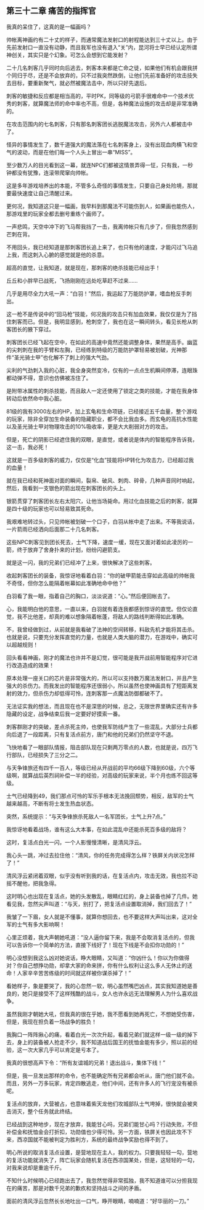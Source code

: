 ## 第三十二章 痛苦的指挥官

我真的呆住了，这真的是一幅画吗？

帅帐离神画约有二十丈的样子，而通常魔法发射口的射程能达到三十丈以上。由于先前发射口一直没有动静，而且我军也没有退入“关”内，昆河将士早已经认定所谓神创关，其实只是个幻象。可怎么会想到它能发射？

二十几名刺客几乎同时向后逃去，刺客本来都是亡命之徒，如果他们有机会跟我拼个同归于尽，还是不会放弃的，只不过我突然跌倒，让他们先前准备好的攻击技失去目标，要重新聚气，就必然被魔法击中，所以只好先退后。

刺客的敏捷和反应都是相当高的，平时PK，同等级的弓箭手很难命中一个技术优秀的刺客，就算魔法师的命中率也不高，但是，各种魔法设施的攻击却是非常准确的。

在攻击范围内的七名刺客，只有那名刺客团长逃脱魔法攻击，另外六人都被击中了。

怪异的事情发生了，数千道强大的魔法落在七名刺客身上，没有出现血肉横飞和空气的波动，而是在他们每一个人头上冒出一串“MISS”。

至少数万人的目光看到这一幕，就连NPC们都被这情景弄得一怔，只有我，一秒钟都没有犹豫，连滚带爬窜向帅帐。

这是多年游戏培养出的本能，不管多么奇怪的事情发生，只要自己身处险境，那就要最快速度让自己清醒过来。

更何况，我知道这只是一幅画，我早料到那魔法不可能伤到人，如果画也能伤人，那游戏里的玩家全都去删号重练个画师了。

一声悲鸣，天空中冲下的飞马帮我挡了一击，我离帅帐只有几步了，但我忽然感到芒刺在背。

不用回头，我已经知道是那刺客团长追上来了，也只有他的速度，才能闪过飞马追上我，而这刺入心腑的感觉就是他的杀意。

超高的直觉，让我知道，就是现在，那刺客的绝杀技能已经出手！

丘丘和小胖早已战死，飞扬刚刚在远处吃草赶不过来……

几乎是用尽全力大吼一声：“白羽！”然后，我运起了万能防护罩，嗜血枪反手刺出。

这一枪不是传说中的“回马枪”技能，何况我的攻击只有加血效果，我仅仅是为了挡住刺客而已。但是，我明显感到，枪刺空了，我也在这一瞬间转头，看见长枪从刺客团长的腋下穿过。

刺客团长已经飞起在空中，在如此的高速中竟然还能调整身体，果然是高手。幽蓝的尖刺刺在我的手臂和左胸，已经练到特级的万能防护罩轻易被划破，光神那件“圣光骑士甲”也化解不了刺上的强大气劲。

尖利的气劲刺入我的心脏，我全身突然变冷，仅有的一点点生机瞬间停滞，连眼珠都动弹不得，意识也仿佛被冻住了。

是附带冰属性的刺杀技能，而且敌人一定还使用了锁定之类的技能，才能在我身体转动后依然命中我心脏。

81级的我有3000左右的HP，加上玄龟和生命项链，已经接近五千血量，整个游戏的玩家，除非全穿加生命装备的隐藏职业，都不会比我血多。而玄龟的高抗水性能以及圣光骑士甲对物理攻击的10%吸收率，更是大大削弱对方的攻击。

但是，死亡的阴影已经遮住我的双眼，是直觉，或者说是体内的智能程序告诉我，这一击，我必死！

这就是一百多级刺客的威力，仅仅是“化血”技能将HP转化为攻击力，已经超过我的血量！

就在我已经和死神面对面的瞬间，裂帛、破风、刺肉、碎骨，几种声音同时响起，然后，我看到一支银色的箭出现在刺客团长的头上。

银箭贯穿了刺客团长左右太阳穴，让他当场毙命。用过化血技能之后的刺客，就算是四十级的玩家也可以轻易致其死命。

我艰难地转过头，只见帅帐被划破一个口子，白羽从帐中走了出来。不等我说话，一片箭雨已经洒向后面那二十几名刺客。

这些NPC刺客见到团长死去，士气下降，速度一缓，现在又面对着如此凌厉的一箭，终于放弃了舍身扑来的计划，纷纷闪避箭支。

就是这一闪，我的兄弟们已经冲了上来，很快解决了这些刺客。

收起刺客团长的装备，我惊讶地看着白羽：“你的破甲箭能击穿如此高级的帅帐我不奇怪，但你怎么能隔着帐幕如此准确地命中他？”

白羽看了我一眼，指着自己的胸口，淡淡说道：“心。”然后便回帐去了。

心，我能明白他的意思，一直以来，白羽就有着连我都感到惊讶的直觉。但仅论直觉，我不比他差，却真的难以想象隔着帐蓬，将敌人的路线判断得如此准确。

不，我曾经做到过，从前就是我看破了法神的空间转移，料敌先机才能将其击杀。也就是说，只要充分发挥直觉的力量，也就是人类大脑的潜力，在游戏中，确实可以超越规则！

回头看看神画，刚才的魔法也许并不是幻觉，很可能是我开战前用智能程序对它进行改造造成的效果！

原本处理一座关口的芯片是非常强大的，所以可以支持数万魔法发射口，并且产生强大的杀伤力。而我发出的智能程序还很弱小，所以虽然也使神画具有了短距离发射的效力，但杀伤力却低得可怜，连刺客那一点魔法防御都破不了。

无法证实我的想法，而且现在也不是深思的时候，总之，无限世界里确实还有许多隐藏的设定，战争结束后我一定要好好摸索一番。

刺客群刚才的突破，差点杀死主帅，也使我军防线产生了一些混乱，大部分士兵都向后退了一段距离，只有复活点前方，唐门和他的兄弟们仍然坚守不退。

飞快地看了一眼部队情报，阻击部队现在只剩两万零点的人数，也就是说，四万飞行部队，已经损失了三分之二。

与天争锋旅还有四千一百人，等级已经从开战前的平均66级下降到60级，六个等级啊，就算战后英烈祠补偿一半的经验，对高级的玩家来说，半个月也练不回这等级。

士气已经降到49，我们那点可怜的军乐手根本无法挽回颓势，相反，敌军的士气越来越高，不断有将士发生热血状态。

突然，系统提示：“与天争锋旅杀死敌人一名军团长，士气上升7点。”

我惊讶地看着战场，谁有这么大本事，在如此混乱中还能杀死百多级的敌将？

这时，复活点白光一闪，一个人影慢慢清晰，是清风浮云。

我心头一跳，冲过去拉住他：“清风，你的任务完成得怎么样？铁屏关内状况怎样了！”

清风浮云紧闭着双眼，似乎没有听到我的话，在复活点内，攻击无效，我也拉不动摇不醒他，把我急得。

这时明心也出现在复活点，她的头发散乱，眼睛红红的，身上装备也掉了几件。她看见我，忽然尖声叫道：“与天，别打了，把复活点设置取消掉，我们回去了！”

我皱了一下眉，女人就是不懂事，就算你想回去，也不要这样大声叫出来，这对全军的士气有多大影响啊！

心里正烦着，我大声朝她吼道：“没人逼你留下来，我是不会取消复活点的，但我可以告诉你一个简单的方法，直接下线好了！现在下线是不会扣你功勋的！”

明心没想到我这么凶对她说话，睁大眼睛，又叫道：“你凶什么！你以为你做得对？你自己想挣功勋，却拿大家的命来拼，你有什么权利让这么多人无休止的送命！人家辛辛苦苦练级的时间就这样被你谋杀掉了！”

看她样子，象是要哭了，我的心忽然一软，明心虽然嘴巴凶点，其实我知道她是善良的，她只是接受不了这样残酷的战斗，女人也许永远无法理解男人为什么喜欢战争。

虽然我刚才朝她大吼，但我真的很在乎她，我不愿看到她再死亡，不想她受伤害，但是，我现在担负着一场战争的胜负！

我胸口一阵阵揪心的痛，看着白光一次次升起，看着兄弟们就这样一级一级的掉下去，身上的装备被人抢走不少，我不知道战后国王的抚恤金能有多少，照以前的经验，这一次大家几乎可以肯定是亏本了。

我真的很想高声下令：“所有友谊城的兄弟！退出战斗，集体下线！”

但是，我一旦发出那样的命令，也不能确定所有兄弟都会听从，唐门他们就不会。而且，另外一万多玩家，肯定四散逃走，他们中间，还有许多人的飞行宠没有被杀呢。

复活点的放弃，大营被占，也意味着紫天龙他们攻城部队士气垮掉，很快就会被夹击消灭，整个任务就此终结。

已经战到这种地步，现在才放弃，我能甘心吗，兄弟们能甘心吗？行动失败，不但补偿金和抚恤金会打折扣，功勋值也少得可怜。另一方面，铁屏关也因此攻不下来，西凉国就不能被判定为胜利方，系统的最终战争奖励也得不到了。

明心所说的取消复活点设置，是营地现在主人，我的权力。只要我轻轻一勾，营地的复活功能就消失了，阵亡玩家会随机复活在西凉国某处，但是，这轻轻的一勾，对我来说却是重逾千斤。

不知什么时候明心已经跑出去了，我忽然觉得非常孤独，我不知道谁可以分担我现在的痛苦，那是对数千兄弟的歉疚和坚持战斗之间的矛盾。

面前的清风浮云忽然长长地吐出一口气，睁开眼睛，喃喃道：“好华丽的一刀。”

